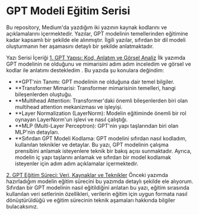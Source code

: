# GPT Modeli Eğitim Serisi
Bu repository, Medium'da yazdığım iki yazının kaynak kodlarını ve açıklamalarını içermektedir. Yazılar, GPT modelinin temellerinden eğitimine kadar kapsamlı bir şekilde ele alınmıştır. İlgili yazılar, sıfırdan bir dil modeli oluşturmanın her aşamasını detaylı bir şekilde anlatmaktadır.

Yazı Serisi İçeriği
[1. GPT Yapısı: Kod, Anlatım ve Görsel Analiz](https://medium.com/@canbing0l/ad%C4%B1m-ad%C4%B1m-gpt-modeli-kodlamas%C4%B1-4afde7df1d6b)
İlk yazımda GPT modelinin ne olduğunu ve mimarisini adım adım inceledim ve görsel ve kodlar ile anlatımı destekledim . Bu yazıda şu konulara değindim:

- **GPT'nin Tanımı: GPT modelinin ne olduğuna dair temel bilgiler.
- **Transformer Mimarisi: Transformer mimarisinin temelleri, hangi bileşenlerden oluştuğu.
- **Multihead Attention: Transformer'daki önemli bileşenlerden biri olan multihead attention mekanizması ve işleyişi.
- **Layer Normalization (LayerNorm): Modelin eğitiminde önemli bir rol oynayan LayerNorm'un işlevi ve nasıl çalıştığı.
- **MLP (Multi-Layer Perceptron): GPT'nin yapı taşlarından biri olan MLP'nin detayları.
- **Sıfırdan GPT Modeli Kodlama: GPT modelini sıfırdan nasıl kodladım, kullanılan teknikler ve detaylar.
Bu yazı, GPT modelinin çalışma prensibini anlamak isteyenlere teknik bir bakış açısı sunmaktadır. Ayrıca, modelin iç yapı taşlarını anlamak ve sıfırdan bir model kodlamak isteyenler için adım adım açıklamalar içermektedir.

[2. GPT Eğitim Süreci: Veri, Kaynaklar ve Teknikler](https://medium.com/@canbing0l/gpt-e%C4%9Fitim-s%C3%BCreci-veri-kaynaklar-ve-teknikler-7915b998cb4d)
Önceki yazımda hazırladığım modelin eğitim sürecini bu yazımda detaylı şekilde ele alıyorum. Sıfırdan bir GPT modelinin nasıl eğitildiğini anlatan bu yazı, eğitim sırasında kullanılan veri setlerinin özellikleri, verilerin eğitim için uygun formata nasıl dönüştürüldüğü ve eğitim sürecinin teknik aşamaları hakkında bilgiler bulacaksınız.
